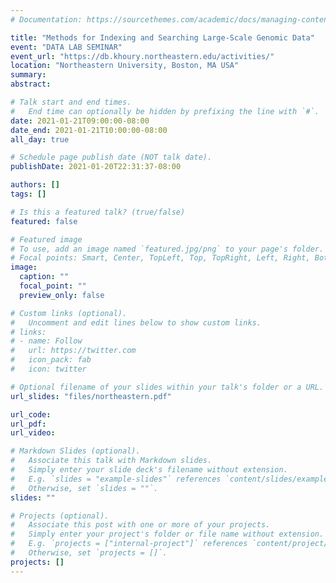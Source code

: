 ```yaml
---
# Documentation: https://sourcethemes.com/academic/docs/managing-content/

title: "Methods for Indexing and Searching Large-Scale Genomic Data"
event: "DATA LAB SEMINAR"
event_url: "https://db.khoury.northeastern.edu/activities/"
location: "Northeastern University, Boston, MA USA"
summary:
abstract:

# Talk start and end times.
#   End time can optionally be hidden by prefixing the line with `#`.
date: 2021-01-21T09:00:00-08:00
date_end: 2021-01-21T10:00:00-08:00
all_day: true

# Schedule page publish date (NOT talk date).
publishDate: 2021-01-20T22:31:37-08:00

authors: []
tags: []

# Is this a featured talk? (true/false)
featured: false

# Featured image
# To use, add an image named `featured.jpg/png` to your page's folder. 
# Focal points: Smart, Center, TopLeft, Top, TopRight, Left, Right, BottomLeft, Bottom, BottomRight.
image:
  caption: ""
  focal_point: ""
  preview_only: false

# Custom links (optional).
#   Uncomment and edit lines below to show custom links.
# links:
# - name: Follow
#   url: https://twitter.com
#   icon_pack: fab
#   icon: twitter

# Optional filename of your slides within your talk's folder or a URL.
url_slides: "files/northeastern.pdf"

url_code:
url_pdf:
url_video:

# Markdown Slides (optional).
#   Associate this talk with Markdown slides.
#   Simply enter your slide deck's filename without extension.
#   E.g. `slides = "example-slides"` references `content/slides/example-slides.md`.
#   Otherwise, set `slides = ""`.
slides: ""

# Projects (optional).
#   Associate this post with one or more of your projects.
#   Simply enter your project's folder or file name without extension.
#   E.g. `projects = ["internal-project"]` references `content/project/deep-learning/index.md`.
#   Otherwise, set `projects = []`.
projects: []
---
```

